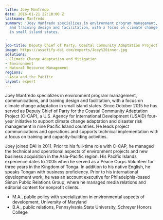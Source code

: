 ```yaml
---
title: Joey Manfredo
date: 2016-01-21 22:18:00 Z
lastname: Manfredo
summary: 'Joey Manfredo specializes in environment program management, communications,
  and training design and facilitation, with a focus on climate change adaptation
  in small island states.

'
job-title: Deputy Chief of Party, Coastal Community Adaptation Project (C-CAP)
image: https://assetify-dai.com/experts/Joey%20inner.jpg
solutions:
- Climate Change Adaptation and Mitigation
- Environment
- Natural Resource Management
regions:
- Asia and the Pacific
layout: expert
---
```


Joey Manfredo specializes in environment program management, communications, and training design and facilitation, with a focus on climate change adaptation in small island states. Since October 2015 he has served as Deputy Chief of Party for the Coastal Community Adaptation Project (C-CAP), a U.S. Agency for International Development (USAID) four-year initiative to support climate change adaptation and disaster risk management in nine Pacific Island countries. He leads project communications and operations and supports technical implementation with a focus on training and capacity-building activities.

Joey joined DAI in 2011. Prior to his full-time role with C-CAP, he managed the technical and operational aspects of environment projects and new business acquisition in the Asia-Pacific region. His Pacific Islands experience dates to 2005 when he served as a Peace Corps Volunteer for three years in the Kingdom of Tonga. In addition to his native English, he speaks Tongan with business proficiency. Prior to his international development work, he was an account executive for Philadelphia-based Simon Public Relations Group, where he managed media relations and editorial content for nonprofit clients.

* M.A., public policy with specialization in environmental aspects of development, University of Maryland
* B.A., public relations, Pennsylvania State University, Schreyer Honors College
